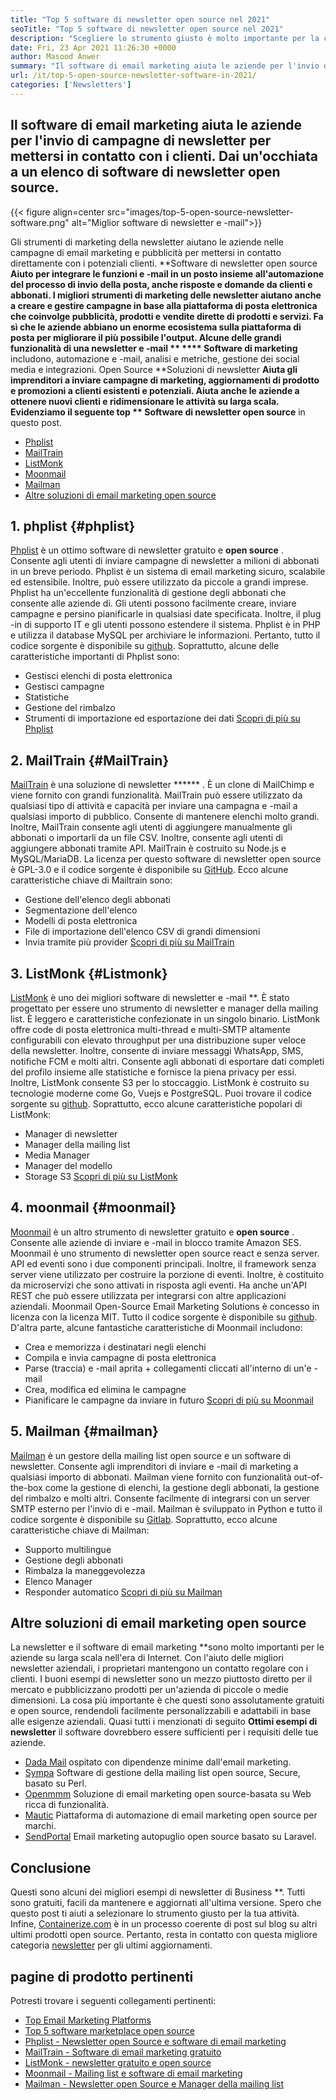 ```yaml
---
title: "Top 5 software di newsletter open source nel 2021" 
seoTitle: "Top 5 software di newsletter open source nel 2021" 
description: "Scegliere lo strumento giusto è molto importante per la crescita del business. Abbiamo un elenco conciso del miglior software di newsletter open source e -mail." 
date: Fri, 23 Apr 2021 11:26:30 +0000
author: Masood Anwer
summary: "Il software di email marketing aiuta le aziende per l'invio di campagne di newsletter per mettersi in contatto con i clienti. Dai un'occhiata a un elenco di software di newsletter open source." 
url: /it/top-5-open-source-newsletter-software-in-2021/
categories: ['Newsletters']
---
```


## Il software di email marketing aiuta le aziende per l'invio di campagne di newsletter per mettersi in contatto con i clienti. Dai un'occhiata a un elenco di software di newsletter open source.

{{< figure align=center src="images/top-5-open-source-newsletter-software.png" alt="Miglior software di newsletter e -mail">}}

Gli strumenti di marketing della newsletter aiutano le aziende nelle campagne di email marketing e pubblicità per mettersi in contatto direttamente con i potenziali clienti. **Software di newsletter open source  **Aiuto per integrare le funzioni e -mail in un posto insieme all'automazione del processo di invio della posta, anche risposte e domande da clienti e abbonati. I migliori strumenti di marketing delle newsletter aiutano anche a creare e gestire campagne in base alla piattaforma di posta elettronica che coinvolge pubblicità, prodotti e vendite dirette di prodotti e servizi. Fa sì che le aziende abbiano un enorme ecosistema sulla piattaforma di posta per migliorare il più possibile l'output. Alcune delle grandi funzionalità di una newsletter e -mail **   ****  Software di marketing**  includono, automazione e -mail, analisi e metriche, gestione dei social media e integrazioni.
Open Source **Soluzioni di newsletter  **Aiuta gli imprenditori a inviare campagne di marketing, aggiornamenti di prodotto e promozioni a clienti esistenti e potenziali. Aiuta anche le aziende a ottenere nuovi clienti e ridimensionare le attività su larga scala. Evidenziamo il seguente top **  Software di newsletter open source**  in questo post.
  * [Phplist][1]
  * [MailTrain][2]
  * [ListMonk][3]
  * [Moonmail][4]
  * [Mailman][5]
  * [Altre soluzioni di email marketing open source][6]

## 1. phplist   {#phplist}
[Phplist][7] è un ottimo software di newsletter gratuito e **open source** . Consente agli utenti di inviare campagne di newsletter a milioni di abbonati in un breve periodo. Phplist è un sistema di email marketing sicuro, scalabile ed estensibile. Inoltre, può essere utilizzato da piccole a grandi imprese. Phplist ha un'eccellente funzionalità di gestione degli abbonati che consente alle aziende di. Gli utenti possono facilmente creare, inviare campagne e persino pianificarle in qualsiasi date specificata. Inoltre, il plug -in di supporto IT e gli utenti possono estendere il sistema. Phplist è in PHP e utilizza il database MySQL per archiviare le informazioni. Pertanto, tutto il codice sorgente è disponibile su [github][8].
Soprattutto, alcune delle caratteristiche importanti di Phplist sono:
  * Gestisci elenchi di posta elettronica
  * Gestisci campagne
  * Statistiche
  * Gestione del rimbalzo
  * Strumenti di importazione ed esportazione dei dati
[Scopri di più su Phplist][7]

## 2. MailTrain   {#MailTrain}
[MailTrain][9] è una soluzione di newsletter ****** . È un clone di MailChimp e viene fornito con grandi funzionalità. MailTrain può essere utilizzato da qualsiasi tipo di attività e capacità per inviare una campagna e -mail a qualsiasi importo di pubblico. Consente di mantenere elenchi molto grandi. Inoltre, MailTrain consente agli utenti di aggiungere manualmente gli abbonati o importarli da un file CSV. Inoltre, consente agli utenti di aggiungere abbonati tramite API. MailTrain è costruito su Node.js e MySQL/MariaDB. La licenza per questo software di newsletter open source è GPL-3.0 e il codice sorgente è disponibile su [GitHub][10].
Ecco alcune caratteristiche chiave di Mailtrain sono:
  * Gestione dell'elenco degli abbonati
  * Segmentazione dell'elenco
  * Modelli di posta elettronica
  * File di importazione dell'elenco CSV di grandi dimensioni
  * Invia tramite più provider
[Scopri di più su MailTrain][9]

## 3. ListMonk   {#Listmonk}
[ListMonk][11] è uno dei migliori software di newsletter e -mail **. È stato progettato per essere uno strumento di newsletter e manager della mailing list. È leggero e caratteristiche confezionate in un singolo binario. ListMonk offre code di posta elettronica multi-thread e multi-SMTP altamente configurabili con elevato throughput per una distribuzione super veloce della newsletter. Inoltre, consente di inviare messaggi WhatsApp, SMS, notifiche FCM e molti altri. Consente agli abbonati di esportare dati completi del profilo insieme alle statistiche e fornisce la piena privacy per essi. Inoltre, ListMonk consente S3 per lo stoccaggio. ListMonk è costruito su tecnologie moderne come Go, Vuejs e PostgreSQL. Puoi trovare il codice sorgente su [github][12].
Soprattutto, ecco alcune caratteristiche popolari di ListMonk:
  * Manager di newsletter
  * Manager della mailing list
  * Media Manager
  * Manager del modello
  * Storage S3
[Scopri di più su ListMonk][11]

## 4. moonmail   {#moonmail}
[Moonmail][13] è un altro strumento di newsletter gratuito e **open source** . Consente alle aziende di inviare e -mail in blocco tramite Amazon SES. Moonmail è uno strumento di newsletter open source react e senza server. API ed eventi sono i due componenti principali. Inoltre, il framework senza server viene utilizzato per costruire la porzione di eventi. Inoltre, è costituito da microservizi che sono attivati ​​in risposta agli eventi. Ha anche un'API REST che può essere utilizzata per integrarsi con altre applicazioni aziendali. Moonmail Open-Source Email Marketing Solutions è concesso in licenza con la licenza MIT. Tutto il codice sorgente è disponibile su [github][14].
D'altra parte, alcune fantastiche caratteristiche di Moonmail includono:
  * Crea e memorizza i destinatari negli elenchi
  * Compila e invia campagne di posta elettronica
  * Parse (traccia) e -mail aprita + collegamenti cliccati all'interno di un'e -mail
  * Crea, modifica ed elimina le campagne
  * Pianificare le campagne da inviare in futuro
[Scopri di più su Moonmail][13]

## 5. Mailman   {#mailman}
[Mailman][15] è un gestore della mailing list open source e un software di newsletter. Consente agli imprenditori di inviare e -mail di marketing a qualsiasi importo di abbonati. Mailman viene fornito con funzionalità out-of-the-box come la gestione di elenchi, la gestione degli abbonati, la gestione del rimbalzo e molti altri. Consente facilmente di integrarsi con un server SMTP esterno per l'invio di e -mail. Mailman è sviluppato in Python e tutto il codice sorgente è disponibile su [Gitlab][16].
Soprattutto, ecco alcune caratteristiche chiave di Mailman:
  * Supporto multilingue
  * Gestione degli abbonati
  * Rimbalza la maneggevolezza
  * Elenco Manager
  * Responder automatico
[Scopri di più su Mailman][15]

## Altre soluzioni di email marketing open source
La newsletter e il software di email marketing **sono molto importanti per le aziende su larga scala nell'era di Internet. Con l'aiuto delle migliori newsletter aziendali, i proprietari mantengono un contatto regolare con i clienti. I buoni esempi di newsletter sono un mezzo piuttosto diretto per il mercato e pubblicizzano prodotti per un'azienda di piccole o medie dimensioni. La cosa più importante è che questi sono assolutamente gratuiti e open source, rendendoli facilmente personalizzabili e adattabili in base alle esigenze aziendali. Quasi tutti i menzionati di seguito  **Ottimi esempi di newsletter**   il software dovrebbero essere sufficienti per i requisiti delle tue aziende.
  * [Dada Mail][17] ospitato con dipendenze minime dall'email marketing.
  * [Sympa][18] Software di gestione della mailing list open source, Secure, basato su Perl.
  * [Openmmm][19] Soluzione di email marketing open source-basata su Web ricca di funzionalità.
  * [Mautic][20] Piattaforma di automazione di email marketing open source per marchi.
  * [SendPortal][21] Email marketing autopuglio open source basato su Laravel.

## Conclusione
Questi sono alcuni dei migliori esempi di newsletter di Business **. Tutti sono gratuiti, facili da mantenere e aggiornati all'ultima versione. Spero che questo post ti aiuti a selezionare lo strumento giusto per la tua attività.
Infine, [Containerize.com][22] è in un processo coerente di post sul blog su altri ultimi prodotti open source. Pertanto, resta in contatto con questa migliore categoria [newsletter][23] per gli ultimi aggiornamenti.

## pagine di prodotto pertinenti
Potresti trovare i seguenti collegamenti pertinenti:
  * [Top Email Marketing Platforms][24]
  * [Top 5 software marketplace open source][25]
  * [Phplist - Newsletter open Source e software di email marketing][7]
  * [MailTrain - Software di email marketing gratuito][9]
  * [ListMonk - newsletter gratuito e open source][11]
  * [Moonmail - Mailing list e software di email marketing][13]
  * [Mailman - Newsletter open Source e Manager della mailing list][15]

  
[1]: #phpList
[2]: #Mailtrain
[3]: #listmonk
[4]: #MoonMail
[5]: #Mailman
[6]: #OtherOpen-sourceEmailMarketingSolutions
[7]: https://products.containerize.com/newsletter/phplist
[8]: https://github.com/phpList/phplist3
[9]: https://products.containerize.com/newsletter/mailtrain
[10]: https://github.com/Mailtrain-org/mailtrain
[11]: https://products.containerize.com/newsletter/listmonk
[12]: https://github.com/knadh/listmonk
[13]: https://products.containerize.com/newsletter/moonmail
[14]: https://github.com/MoonMail/MoonMail
[15]: https://products.containerize.com/newsletter/mailman
[16]: https://gitlab.com/mailman
[17]: https://dadamailproject.com/
[18]: https://www.sympa.org/
[19]: https://www.agnitas.de/en/e-marketing_manager/email-marketing-software-variants/openemm/
[20]: https://www.mautic.org/
[21]: https://laravel-news.com/sendportal-open-source-email-marketing-software
[22]: https://containerize.com
[23]: https://blog.containerize.com/category/newsletter/
[24]: https://products.containerize.com/newsletter
[25]: https://blog.containerize.com/marketplace/top-5-open-source-marketplace-software-in-2021/
